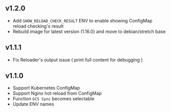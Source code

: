 ## v1.2.0
- Add `SHOW_RELOAD_CHECK_RESULT` ENV to enable showing ConfigMap reload checking's result
- Rebuild image for latest version (1.16.0) and move to debian/stretch base

## v1.1.1
- Fix Reloader's output issue ( print full content for debugging )   

## v1.1.0
- Support Kubernetes ConfigMap
- Support Nginx hot reload from ConfigMap
- Function `GCS Sync` becomes selectable
- Update ENV names